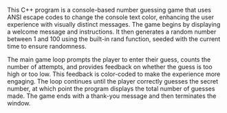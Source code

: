 This C++ program is a console-based number guessing game that uses ANSI escape codes to change the console text color, enhancing the user experience with visually distinct messages. The game begins by displaying a welcome message and instructions. It then generates a random number between 1 and 100 using the built-in rand function, seeded with the current time to ensure randomness.

The main game loop prompts the player to enter their guess, counts the number of attempts, and provides feedback on whether the guess is too high or too low. This feedback is color-coded to make the experience more engaging. The loop continues until the player correctly guesses the secret number, at which point the program  displays the total number of guesses made. The game ends with a thank-you message and then terminates the window.
